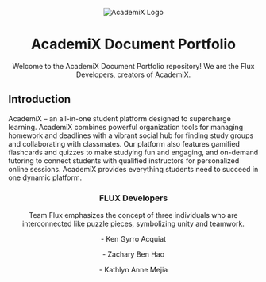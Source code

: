 <p align="center">
  <img src="https://github.com/kthymia/CS152-Portfolio/assets/160714262/4a0c41e8-c65e-4c2e-8693-5b7720d087cc" alt="AcademiX Logo" />
</p>

<h1 align="center">AcademiX Document Portfolio</h1>

<p align="center">Welcome to the AcademiX Document Portfolio repository! We are the Flux Developers, creators of AcademiX.</p>

## Introduction
AcademiX – an all-in-one student platform designed to supercharge learning. AcademiX combines powerful organization tools for managing homework and deadlines with a vibrant social hub for finding study groups and collaborating with classmates. Our platform also features gamified flashcards and quizzes to make studying fun and engaging, and on-demand tutoring to connect students with qualified instructors for personalized online sessions. AcademiX provides everything students need to succeed in one dynamic platform.


<h3 align="center">FLUX Developers</h3>
<p align="center">Team Flux emphasizes the concept of three individuals who are interconnected like puzzle pieces, symbolizing unity and teamwork.</p>
<p align="center">- Ken Gyrro Acquiat</p>
<p align="center">- Zachary Ben Hao</p>
<p align="center">- Kathlyn Anne Mejia</p>
